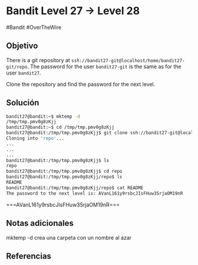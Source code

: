 # Bandit Level 27 → Level 28
#Bandit #OverTheWire 
## Objetivo
There is a git repository at `ssh://bandit27-git@localhost/home/bandit27-git/repo`. The password for the user `bandit27-git` is the same as for the user `bandit27`.

Clone the repository and find the password for the next level.
## Solución

```bash
bandit27@bandit:~$ mktemp -d
/tmp/tmp.pmv0g8zKjj
bandit27@bandit:~$ cd /tmp/tmp.pmv0g8zKjj
bandit27@bandit:/tmp/tmp.pmv0g8zKjj$ git clone ssh://bandit27-git@localhost:2220/home/bandit27-git/repo
Cloning into 'repo'...
...
...
...
bandit27@bandit:/tmp/tmp.pmv0g8zKjj$ ls
repo
bandit27@bandit:/tmp/tmp.pmv0g8zKjj$ cd repo
bandit27@bandit:/tmp/tmp.pmv0g8zKjj/repo$ ls
README
bandit27@bandit:/tmp/tmp.pmv0g8zKjj/repo$ cat README
The password to the next level is: AVanL161y9rsbcJIsFHuw35rjaOM19nR

```

===AVanL161y9rsbcJIsFHuw35rjaOM19nR===

## Notas adicionales
mktemp -d crea una carpeta con un nombre al azar
## Referencias